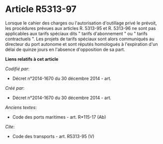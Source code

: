 # Article R5313-97

Lorsque le cahier des charges ou l'autorisation d'outillage privé le prévoit, les procédures prévues aux articles R. 5313-95
et R. 5313-96 ne sont pas applicables aux tarifs spéciaux dits " tarifs d'abonnement " ou " tarifs contractuels ". Les
projets de tarifs spéciaux sont alors communiqués au directeur du port autonome et sont réputés homologués à l'expiration
d'un délai de quinze jours en l'absence d'opposition de sa part.

**Liens relatifs à cet article**

_Codifié par_:

  - Décret n°2014-1670 du 30 décembre 2014 - art.

_Créé par_:

  - Décret n°2014-1670 du 30 décembre 2014 - art.

_Anciens textes_:

  - Code des ports maritimes - art. R*115-17 (Ab)

_Cite_:

  - Code des transports - art. R5313-95 (V)
